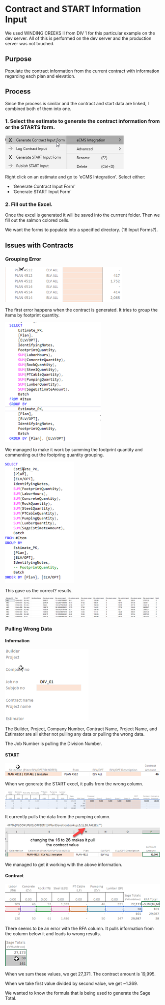 # Contract and START Information Input

We used WINDING CREEKS II from DIV 1 for this particular example on the dev server. 
All of this is performed on the dev server and the production server was not touched.

## Purpose

Populate the contract information from the current contract with information regarding each plan and elevation.

## Process

Since the process is similar and the contract and start data are linked, I combined both of them into one.

### 1. Select the estimate to generate the contract information from or the STARTS form.

![First Step](./images/GenerateExcel.png)

Right click on an estimate and go to 'eCMS Integration'.
Select either:
- 'Generate Contract Input Form'
- 'Generate START Input Form'

### 2. Fill out the Excel.

Once the excel is generated it will be saved into the currrent folder.
Then we fill out the salmon colored cells.

We want the forms to populate into a specified directory. (16 Input Forms?).

## Issues with Contracts

### Grouping Error

![Grouping Error](./images/GroupingError.png)

The first error happens when the contract is generated.
It tries to group the items by footprint quantity.

![Grouping Error Location](./images/GroupingErrorLocation.png)

We managed to make it work by summing the footprint quantity and commenting out the footpring quantity grouping.

![Corrected Grouping](./images/CorrectedGrouping.png)

This gave us the correct? results.

![Correct Results](./images/CorrectResult.png)

### Pulling Wrong Data

#### Information

![Pulling Wrong Information](./images/PullingWrongInformation.png)

The Builder, Project, Company Number, Contract Name, Project Name, and Estimator are all either not pulling any data or pulling the wrong data.

The Job Number is pulling the Division Number.

#### START

![Wrong Contract Amount](./images/WrongContractAmount.png)

When we generate the START excel, it pulls from the wrong column.

![Pulling Wrong Data](./images/PullingWrongData.png)

It currently pulls the data from the pumping column.

![Contract Value Error](./images/ContractValueError.png)

We managed to get it working with the above information.

#### Contract

![RFA Error](./images/RFAError.png)

There seems to be an error with the RFA column.
It pulls information from the column below it and leads to wrong results.

![Sage Total Error](./images/SageTotalError.png)

When we sum these values, we get 27,371. 
The contract amount is 19,995.

When we take first value divided by second value, we get ~1.369.

We wanted to know the formula that is being used to generate the Sage Total.



